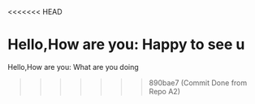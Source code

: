 <<<<<<< HEAD

Hello,How are you:
Happy to see u
=======
Hello,How are you:
What are you doing
>>>>>>> 890bae7 (Commit Done from Repo A2)
